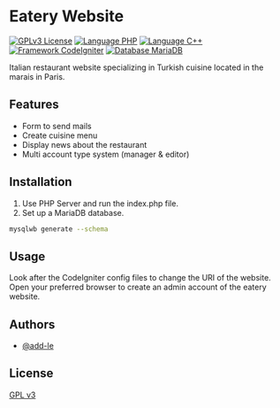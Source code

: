 
# Eatery Website

[![GPLv3 License](https://img.shields.io/badge/License-GPL%20v3-yellow.svg)](https://github.com/add-le/eatery-website/blob/master/LICENCE)
[![Language PHP](https://img.shields.io/badge/Language-php-blue)](https://www.php.net/)
[![Language C++](https://img.shields.io/badge/Language-javascript-blue)](https://www.ecma-international.org/publications-and-standards/standards/ecma-262/)
[![Framework CodeIgniter](https://img.shields.io/badge/Framework-CodeIgniter-red)](https://codeigniter.com/)
[![Database MariaDB](https://img.shields.io/badge/Database-MariaDB-red)](https://mariadb.org/)

Italian restaurant website specializing in Turkish cuisine located in the marais in Paris.

## Features

- Form to send mails
- Create cuisine menu
- Display news about the restaurant
- Multi account type system (manager & editor)


## Installation

1. Use PHP Server and run the index.php file.
2. Set up a MariaDB database.
```bash
mysqlwb generate --schema 
```

## Usage

Look after the CodeIgniter config files to change the URI of the website.
Open your preferred browser to create an admin account of the eatery website.


## Authors

- [@add-le](https://github.com/add-le)


## License

[GPL v3](https://github.com/add-le/eatery-website/blob/master/LICENCE)

